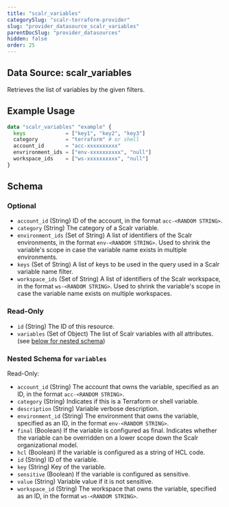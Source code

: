```yaml
---
title: "scalr_variables"
categorySlug: "scalr-terraform-provider"
slug: "provider_datasource_scalr_variables"
parentDocSlug: "provider_datasources"
hidden: false
order: 25
---
```

## Data Source: scalr_variables

Retrieves the list of variables by the given filters.

## Example Usage

```terraform
data "scalr_variables" "example" {
  keys             = ["key1", "key2", "key3"]
  category         = "terraform" # or shell
  account_id       = "acc-xxxxxxxxxx"
  envrironment_ids = ["env-xxxxxxxxxx", "null"]
  workspace_ids    = ["ws-xxxxxxxxxx", "null"]
}
```

<!-- Manually filling the schema here because of https://github.com/hashicorp/terraform-plugin-docs/issues/28 -->
## Schema

### Optional

- `account_id` (String) ID of the account, in the format `acc-<RANDOM STRING>`.
- `category` (String) The category of a Scalr variable.
- `environment_ids` (Set of String) A list of identifiers of the Scalr environments, in the format `env-<RANDOM STRING>`. Used to shrink the variable's scope in case the variable name exists in multiple environments.
- `keys` (Set of String) A list of keys to be used in the query used in a Scalr variable name filter.
- `workspace_ids` (Set of String) A list of identifiers of the Scalr workspace, in the format `ws-<RANDOM STRING>`. Used to shrink the variable's scope in case the variable name exists on multiple workspaces.

### Read-Only

- `id` (String) The ID of this resource.
- `variables` (Set of Object) The list of Scalr variables with all attributes. (see [below for nested schema](#nestedatt--variables))

<a id="nestedatt--variables"></a>
### Nested Schema for `variables`

Read-Only:

- `account_id` (String) The account that owns the variable, specified as an ID, in the format `acc-<RANDOM STRING>`.
- `category` (String) Indicates if this is a Terraform or shell variable.
- `description` (String) Variable verbose description.
- `environment_id` (String) The environment that owns the variable, specified as an ID, in the format `env-<RANDOM STRING>`.
- `final` (Boolean) If the variable is configured as final. Indicates whether the variable can be overridden on a lower scope down the Scalr organizational model.
- `hcl` (Boolean) If the variable is configured as a string of HCL code.
- `id` (String) ID of the variable.
- `key` (String) Key of the variable.
- `sensitive` (Boolean) If the variable is configured as sensitive.
- `value` (String) Variable value if it is not sensitive.
- `workspace_id` (String) The workspace that owns the variable, specified as an ID, in the format `ws-<RANDOM STRING>`.
